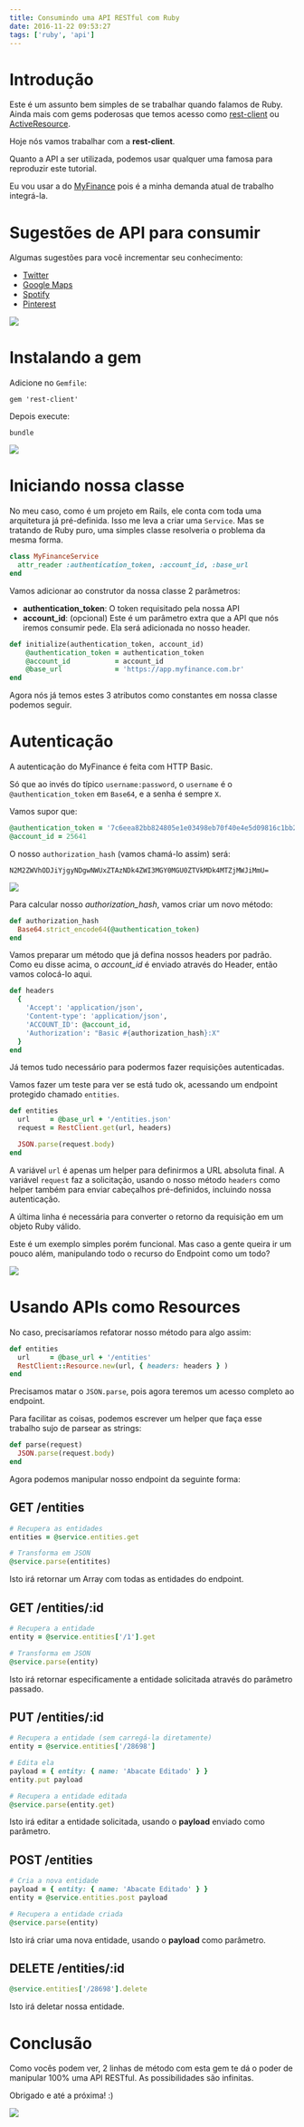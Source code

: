 ```yaml
---
title: Consumindo uma API RESTful com Ruby
date: 2016-11-22 09:53:27
tags: ['ruby', 'api']
---
```


# Introdução

Este é um assunto bem simples de se trabalhar quando falamos de Ruby. Ainda mais com gems poderosas que temos acesso como [rest-client](https://github.com/rest-client/rest-client) ou [ActiveResource](https://github.com/rails/activeresource).

Hoje nós vamos trabalhar com a **rest-client**.

Quanto a API a ser utilizada, podemos usar qualquer uma famosa para reproduzir este tutorial.

Eu vou usar a do [MyFinance](https://app.myfinance.com.br/docs/api) pois é a minha demanda atual de trabalho integrá-la.

# Sugestões de API para consumir

Algumas sugestões para você incrementar seu conhecimento:

- [Twitter](https://dev.twitter.com/rest/public)
- [Google Maps](https://developers.google.com/maps/)
- [Spotify](https://developer.spotify.com/web-api/)
- [Pinterest](https://developers.pinterest.com/docs/getting-started/introduction/)

![](1.jpg)

# Instalando a gem

Adicione no `Gemfile`:

```
gem 'rest-client'
```

Depois execute:

```
bundle
```

![](2.jpg)

# Iniciando nossa classe

No meu caso, como é um projeto em Rails, ele conta com toda uma arquitetura já pré-definida. Isso me leva a criar uma `Service`. Mas se tratando de Ruby puro, uma simples classe resolveria o problema da mesma forma.

```ruby
class MyFinanceService
  attr_reader :authentication_token, :account_id, :base_url
end
```

Vamos adicionar ao construtor da nossa classe 2 parâmetros:

- **authentication_token**: O token requisitado pela nossa API
- **account_id**: (opcional) Este é um parâmetro extra que a API que nós iremos consumir pede. Ela será adicionada no nosso header.

```ruby
def initialize(authentication_token, account_id)
    @authentication_token = authentication_token
    @account_id           = account_id
    @base_url             = 'https://app.myfinance.com.br'
end
```

Agora nós já temos estes 3 atributos como constantes em nossa classe podemos seguir.

# Autenticação

A autenticação do MyFinance é feita com HTTP Basic.

Só que ao invés do típico `username:password`, o `username` é o `@authentication_token` em `Base64`, e a senha é sempre `X`.

Vamos supor que:

```ruby
@authentication_token = '7c6eea82bb824805e1e03498eb70f40e4e5d09816c1bb2e'
@account_id = 25641
```

O nosso `authorization_hash` (vamos chamá-lo assim) será:

`N2M2ZWVhODJiYjgyNDgwNWUxZTAzNDk4ZWI3MGY0MGU0ZTVkMDk4MTZjMWJiMmU=`

![](3.jpg)

Para calcular nosso *authorization_hash*, vamos criar um novo método:

```ruby
def authorization_hash
  Base64.strict_encode64(@authentication_token)
end
```

Vamos preparar um método que já defina nossos headers por padrão. Como eu disse acima, o *account_id* é enviado através do Header, então vamos colocá-lo aqui.

```ruby
def headers
  {
    'Accept': 'application/json',
    'Content-type': 'application/json',
    'ACCOUNT_ID': @account_id,
    'Authorization': "Basic #{authorization_hash}:X"
  }
end
```

Já temos tudo necessário para podermos fazer requisições autenticadas.

Vamos fazer um teste para ver se está tudo ok, acessando um endpoint protegido chamado `entities`.

```ruby
def entities
  url     = @base_url + '/entities.json'
  request = RestClient.get(url, headers)

  JSON.parse(request.body)
end
```

A variável `url` é apenas um helper para definirmos a URL absoluta final.
A variável `request` faz a solicitação, usando o nosso método `headers` como helper também para enviar cabeçalhos pré-definidos, incluindo nossa autenticação.

A última linha é necessária para converter o retorno da requisição em um objeto Ruby válido.

Este é um exemplo simples porém funcional. Mas caso a gente queira ir um pouco além, manipulando todo o recurso do Endpoint como um todo?

![](4.jpg)

# Usando APIs como Resources

No caso, precisaríamos refatorar nosso método para algo assim:

```ruby
def entities
  url     = @base_url + '/entities'
  RestClient::Resource.new(url, { headers: headers } )
end
```

Precisamos matar o `JSON.parse`, pois agora teremos um acesso completo ao endpoint.

Para facilitar as coisas, podemos escrever um helper que faça esse trabalho sujo de parsear as strings:

```ruby
def parse(request)
  JSON.parse(request.body)
end
```

Agora podemos manipular nosso endpoint da seguinte forma:

## GET /entities
```ruby
# Recupera as entidades
entities = @service.entities.get

# Transforma em JSON
@service.parse(entitites)
```

Isto irá retornar um Array com todas as entidades do endpoint.

## GET /entities/:id
```ruby
# Recupera a entidade
entity = @service.entities['/1'].get

# Transforma em JSON
@service.parse(entity)
```

Isto irá retornar especificamente a entidade solicitada através do parâmetro passado.

## PUT /entities/:id
```ruby
# Recupera a entidade (sem carregá-la diretamente)
entity = @service.entities['/28698']

# Edita ela
payload = { entity: { name: 'Abacate Editado' } }
entity.put payload

# Recupera a entidade editada
@service.parse(entity.get)
```

Isto irá editar a entidade solicitada, usando o **payload** enviado como parâmetro.

## POST /entities
```ruby
# Cria a nova entidade
payload = { entity: { name: 'Abacate Editado' } }
entity = @service.entities.post payload

# Recupera a entidade criada
@service.parse(entity)
```

Isto irá criar uma nova entidade, usando o **payload** como parâmetro.

## DELETE /entities/:id
```ruby
@service.entities['/28698'].delete
```

Isto irá deletar nossa entidade.

# Conclusão

Como vocês podem ver, 2 linhas de método com esta gem te dá o poder de manipular 100% uma API RESTful. As possibilidades são infinitas.

Obrigado e até a próxima! :)

![](https://media.giphy.com/media/FpaOqwlhaST0k/giphy.gif)
